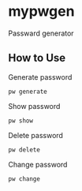 # mypwgen
Passward generator

## How to Use

Generate password

    pw generate

Show password

    pw show

Delete password

    pw delete

Change password

    pw change
